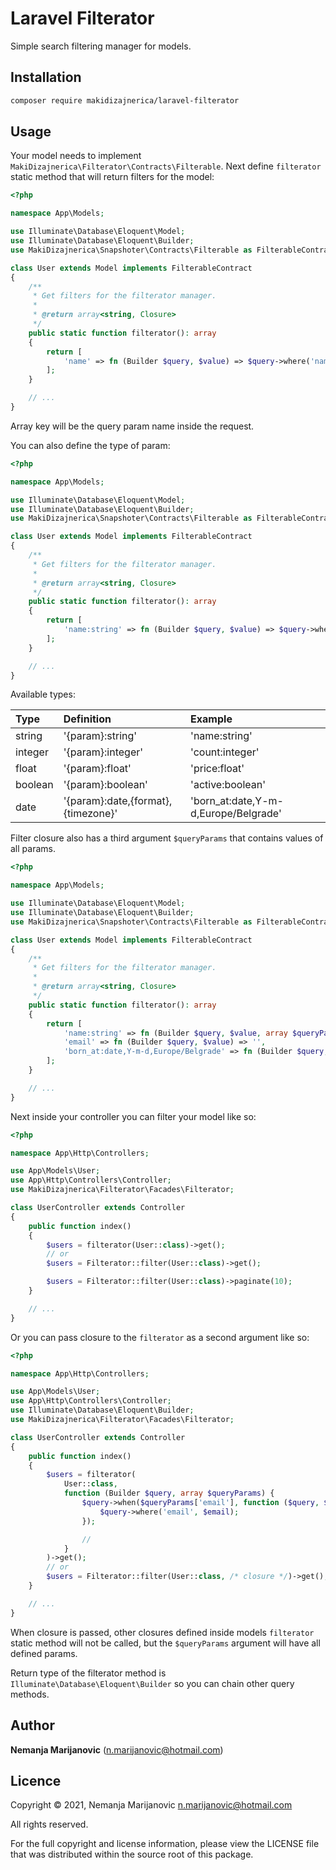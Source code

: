 # Laravel Filterator

Simple search filtering manager for models.

## Installation

```bash
composer require makidizajnerica/laravel-filterator
```

## Usage

Your model needs to implement `MakiDizajnerica\Filterator\Contracts\Filterable`. Next define `filterator` static method that will return filters for the model:

```php
<?php

namespace App\Models;

use Illuminate\Database\Eloquent\Model;
use Illuminate\Database\Eloquent\Builder;
use MakiDizajnerica\Snapshoter\Contracts\Filterable as FilterableContract;

class User extends Model implements FilterableContract
{
    /**
     * Get filters for the filterator manager.
     *
     * @return array<string, Closure>
     */
    public static function filterator(): array
    {
        return [
            'name' => fn (Builder $query, $value) => $query->where('name', 'LIKE', "%{$value}%"),
        ];
    }

    // ...
}
```

Array key will be the query param name inside the request.

You can also define the type of param:

```php
<?php

namespace App\Models;

use Illuminate\Database\Eloquent\Model;
use Illuminate\Database\Eloquent\Builder;
use MakiDizajnerica\Snapshoter\Contracts\Filterable as FilterableContract;

class User extends Model implements FilterableContract
{
    /**
     * Get filters for the filterator manager.
     *
     * @return array<string, Closure>
     */
    public static function filterator(): array
    {
        return [
            'name:string' => fn (Builder $query, $value) => $query->where('name', 'LIKE', "%{$value}%"),
        ];
    }

    // ...
}
```

Available types:

| Type    | Definition                         | Example                              |
|:------- |:---------------------------------- |:------------------------------------ |
| string  | '{param}:string'                   | 'name:string'                        |
| integer | '{param}:integer'                  | 'count:integer'                      |
| float   | '{param}:float'                    | 'price:float'                        |
| boolean | '{param}:boolean'                  | 'active:boolean'                     |
| date    | '{param}:date,{format},{timezone}' | 'born_at:date,Y-m-d,Europe/Belgrade' |

Filter closure also has a third argument `$queryParams` that contains values of all params.

```php
<?php

namespace App\Models;

use Illuminate\Database\Eloquent\Model;
use Illuminate\Database\Eloquent\Builder;
use MakiDizajnerica\Snapshoter\Contracts\Filterable as FilterableContract;

class User extends Model implements FilterableContract
{
    /**
     * Get filters for the filterator manager.
     *
     * @return array<string, Closure>
     */
    public static function filterator(): array
    {
        return [
            'name:string' => fn (Builder $query, $value, array $queryParams) => $query->where('name', 'LIKE', "%{$value}%"),
            'email' => fn (Builder $query, $value) => '',
            'born_at:date,Y-m-d,Europe/Belgrade' => fn (Builder $query, $value) => '',
        ];
    }

    // ...
}
```

Next inside your controller you can filter your model like so:

```php
<?php

namespace App\Http\Controllers;

use App\Models\User;
use App\Http\Controllers\Controller;
use MakiDizajnerica\Filterator\Facades\Filterator;

class UserController extends Controller
{
    public function index()
    {
        $users = filterator(User::class)->get();
        // or
        $users = Filterator::filter(User::class)->get();

        $users = Filterator::filter(User::class)->paginate(10);
    }

    // ...
}
```

Or you can pass closure to the `filterator` as a second argument like so:

```php
<?php

namespace App\Http\Controllers;

use App\Models\User;
use App\Http\Controllers\Controller;
use Illuminate\Database\Eloquent\Builder;
use MakiDizajnerica\Filterator\Facades\Filterator;

class UserController extends Controller
{
    public function index()
    {
        $users = filterator(
            User::class,
            function (Builder $query, array $queryParams) {
                $query->when($queryParams['email'], function ($query, $email) {
                    $query->where('email', $email);
                });

                //
            }
        )->get();
        // or
        $users = Filterator::filter(User::class, /* closure */)->get();
    }

    // ...
}
```

When closure is passed, other closures defined inside models `filterator` static method will not be called, but the `$queryParams` argument will have all defined params.

Return type of the filterator method is `Illuminate\Database\Eloquent\Builder` so you can chain other query methods.

## Author

**Nemanja Marijanovic** (<n.marijanovic@hotmail.com>) 

## Licence

Copyright © 2021, Nemanja Marijanovic <n.marijanovic@hotmail.com>

All rights reserved.

For the full copyright and license information, please view the LICENSE 
file that was distributed within the source root of this package.